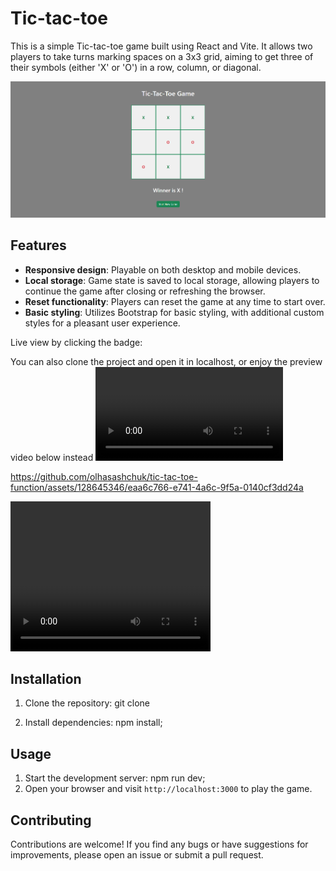 # Tic-tac-toe

This is a simple Tic-tac-toe game built using React and Vite. It allows two players to take turns marking spaces on a 3x3 grid, aiming to get three of their symbols (either 'X' or 'O') in a row, column, or diagonal.

![Tic tac toe Game](src/images/tic-tac-toe-game.png)
## Features

- **Responsive design**: Playable on both desktop and mobile devices.
- **Local storage**: Game state is saved to local storage, allowing players to continue the game after closing or refreshing the browser.
- **Reset functionality**: Players can reset the game at any time to start over.
- **Basic styling**: Utilizes Bootstrap for basic styling, with additional custom styles for a pleasant user experience.

Live view by clicking the badge: 

You can also clone the project and open it in localhost, or enjoy the preview video below instead
![Tic tac toe Game](src/images/tic-tac-toe-game.mp4)


https://github.com/olhasashchuk/tic-tac-toe-function/assets/128645346/eaa6c766-e741-4a6c-9f5a-0140cf3dd24a


<video width="320" height="240" controls>
  <source src="src/images/tic-tac-toe-game.mp4" type="video/mp4">
  Your browser does not support the video tag.
</video>

## Installation

1. Clone the repository: git clone <repository-url>

2. Install dependencies: npm install;

## Usage

1. Start the development server: npm run dev; 
2. Open your browser and visit `http://localhost:3000` to play the game.

## Contributing

Contributions are welcome! If you find any bugs or have suggestions for improvements, please open an issue or submit a pull request.
